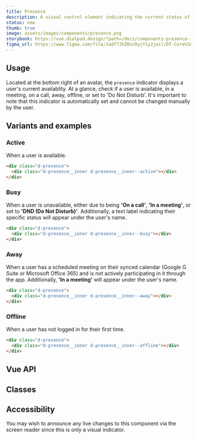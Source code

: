 ```yaml
---
title: Presence
description: A visual control element indicating the current status of a user.
status: new
thumb: true
image: assets/images/components/presence.png
storybook: https://vue.dialpad.design/?path=/docs/components-presence--default
figma_url: https://www.figma.com/file/2adf7JhZOncRyjYiy2joil/DT-Core%3A-Components-7?node-id=9628%3A59018&viewport=-1353%2C1919%2C1.91&t=xHutRjwo1o5zMTgT-11
---
```

<code-well-header bgclass="d-bgc-primary">
  <example-presence presence="active"/>
</code-well-header>

## Usage

Located at the bottom right of an avatar, the `presence` indicator displays a user's current availablity. At a glance, check if a user is available, in a meeting, on a call, away, offline, or set to 'Do Not Disturb'. It's important to note that this indicator is automatically set and cannot be changed manually by the user.

## Variants and examples

### Active

When a user is available.
<code-well-header bgclass="d-bgc-primary">
  <example-presence presence="active"/>
</code-well-header>

```html
<div class="d-presence">
  <div class="d-presence__inner d-presence__inner--active"></div>
</div>
```

### Busy

When a user is unavailable, either due to being **'On a call'**, **'In a meeting'**, or set to **'DND (Do Not Disturb)'**. Additionally, a text label indicating their specific status will appear under the user's name.
<code-well-header bgclass="d-bgc-primary">
  <example-presence presence="busy"/>
</code-well-header>

```html
<div class="d-presence">
  <div class="d-presence__inner d-presence__inner--busy"></div>
</div>
```

### Away

When a user has a scheduled meeting on their synced calendar (Google G Suite or Microsoft Office 365) and is not actively participating in it through the app. Additionally, **'In a meeting'** will appear under the user's name.
<code-well-header bgclass="d-bgc-primary">
  <example-presence presence="away"/>
</code-well-header>

```html
<div class="d-presence">
  <div class="d-presence__inner d-presence__inner--away"></div>
</div>
```

### Offline

When a user has not logged in for their first time.
<code-well-header bgclass="d-bgc-primary">
  <example-presence presence="offline"/>
</code-well-header>

```html
<div class="d-presence">
  <div class="d-presence__inner d-presence__inner--offline"></div>
</div>
```

## Vue API

<component-vue-api component-name="presence" />

## Classes

<component-class-table component-name="presence" />

## Accessibility

You may wish to announce any live changes to this component via the screen reader since this is only a visual indicator.

<script setup>
  import ExamplePresence from '@exampleComponents/ExamplePresence.vue';
  import DialtoneUsage from '@baseComponents/DialtoneUsage.vue';
</script>
